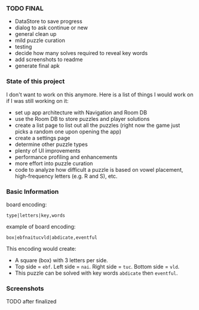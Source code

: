 ### TODO FINAL

- DataStore to save progress
- dialog to ask continue or new
- general clean up
- mild puzzle curation
- testing
- decide how many solves required to reveal key words
- add screenshots to readme
- generate final apk

### State of this project

I don't want to work on this anymore.
Here is a list of things I would work on if I was still working on it:

- set up app architecture with Navigation and Room DB
- use the Room DB to store puzzles and player solutions
- create a list page to list out all the puzzles (right now the game just picks a random one upon opening the app)
- create a settings page
- determine other puzzle types
- plenty of UI improvements
- performance profiling and enhancements
- more effort into puzzle curation
- code to analyze how difficult a puzzle is based on vowel placement, high-frequency letters (e.g. R and S), etc.

### Basic Information

board encoding:

```
type|letters|key,words
```

example of board encoding:

```
box|ebfnaitucvld|abdicate,eventful
```

This encoding would create:
- A square (box) with 3 letters per side.
- Top side = `ebf`. Left side = `nai`. Right side = `tuc`. Bottom side = `vld`.
- This puzzle can be solved with key words `abdicate` then `eventful`.

### Screenshots

TODO after finalized